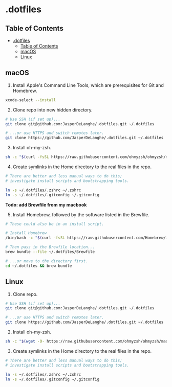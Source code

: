 # .dotfiles

## Table of Contents

- [.dotfiles](#dotfiles)
  - [Table of Contents](#table-of-contents)
  - [macOS](#macos)
  - [Linux](#linux)

## macOS

1. Install Apple's Command Line Tools, which are prerequisites for Git and Homebrew.

```zsh
xcode-select --install
```

2. Clone repo into new hidden directory.

```zsh
# Use SSH (if set up)...
git clone git@github.com:JasperDeLanghe/.dotfiles.git ~/.dotfiles

# ...or use HTTPS and switch remotes later.
git clone https://github.com/JasperDeLanghe/.dotfiles.git ~/.dotfiles
```

3. Install oh-my-zsh.

```zsh
sh -c "$(curl -fsSL https://raw.githubusercontent.com/ohmyzsh/ohmyzsh/master/tools/install.sh)"
```

4. Create symlinks in the Home directory to the real files in the repo.

```zsh
# There are better and less manual ways to do this;
# investigate install scripts and bootstrapping tools.

ln -s ~/.dotfiles/.zshrc ~/.zshrc
ln -s ~/.dotfiles/.gitconfig ~/.gitconfig
```

**Todo: add Brewfile from my macbook**

5. Install Homebrew, followed by the software listed in the Brewfile.

```zsh
# These could also be in an install script.

# Install Homebrew
/bin/bash -c "$(curl -fsSL https://raw.githubusercontent.com/Homebrew/install/HEAD/install.sh)"

# Then pass in the Brewfile location...
brew bundle --file ~/.dotfiles/Brewfile

# ...or move to the directory first.
cd ~/.dotfiles && brew bundle
```

## Linux

1. Clone repo.

```zsh
# Use SSH (if set up)...
git clone git@github.com:JasperDeLanghe/.dotfiles.git ~/.dotfiles

# ...or use HTTPS and switch remotes later.
git clone https://github.com/JasperDeLanghe/.dotfiles.git ~/.dotfiles
```

2. Install oh-my-zsh.

```zsh
sh -c "$(wget -O- https://raw.githubusercontent.com/ohmyzsh/ohmyzsh/master/tools/install.sh)"
```

3. Create symlinks in the Home directory to the real files in the repo.

```zsh
# There are better and less manual ways to do this;
# investigate install scripts and bootstrapping tools.

ln -s ~/.dotfiles/.zshrc ~/.zshrc
ln -s ~/.dotfiles/.gitconfig ~/.gitconfig
```

